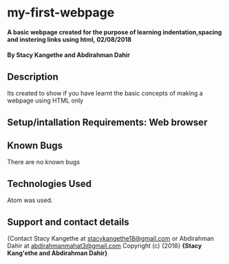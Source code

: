 # my-first-webpage
#### A basic webpage created for the purpose of learning indentation,spacing and instering links using html, 02/08/2018
#### By Stacy Kangethe and Abdirahman Dahir
## Description
Its created to show if you have learnt the basic concepts of making a webpage using HTML only
## Setup/intallation Requirements: Web browser
## Known Bugs
There are no known bugs
## Technologies Used
Atom was used.
## Support and contact details
{Contact Stacy Kangethe at stacykangethe18@gmail.com or Abdirahman Dahir at abdirahmanmahat3@gmail.com
Copyright (c) {2018} **{Stacy Kang'ethe and Abdirahman Dahir}**
  
